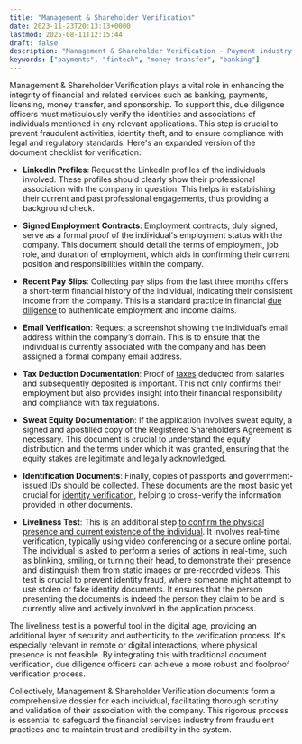 ```yaml
---
title: "Management & Shareholder Verification"
date: 2023-11-23T20:13:13+0000
lastmod: 2025-08-11T12:15:44
draft: false
description: "Management & Shareholder Verification - Payment industry knowledge and insights"
keywords: ["payments", "fintech", "money transfer", "banking"]
---
```


Management & Shareholder Verification plays a vital role in enhancing the integrity of financial and related services such as banking, payments, licensing, money transfer, and sponsorship. To support this, due diligence officers must meticulously verify the identities and associations of individuals mentioned in any relevant applications. This step is crucial to prevent fraudulent activities, identity theft, and to ensure compliance with legal and regulatory standards. Here's an expanded version of the document checklist for verification:

- **LinkedIn Profiles**: Request the LinkedIn profiles of the individuals involved. These profiles should clearly show their professional association with the company in question. This helps in establishing their current and past professional engagements, thus providing a background check.

- **Signed Employment Contracts**: Employment contracts, duly signed, serve as a formal proof of the individual's employment status with the company. This document should detail the terms of employment, job role, and duration of employment, which aids in confirming their current position and responsibilities within the company.

- **Recent Pay Slips**: Collecting pay slips from the last three months offers a short-term financial history of the individual, indicating their consistent income from the company. This is a standard practice in financial [due diligence](https://faisalkhanllc.xyz/resources/payments-wiki/d/due-diligence-dd-2/) to authenticate employment and income claims.

- **Email Verification**: Request a screenshot showing the individual’s email address within the company’s domain. This is to ensure that the individual is currently associated with the company and has been assigned a formal company email address.

- **Tax Deduction Documentation**: Proof of [taxes](https://faisalkhanllc.xyz/resources/payments-wiki/t/taxes/) deducted from salaries and subsequently deposited is important. This not only confirms their employment but also provides insight into their financial responsibility and compliance with tax regulations.

- **Sweat Equity Documentation**: If the application involves sweat equity, a signed and apostilled copy of the Registered Shareholders Agreement is necessary. This document is crucial to understand the equity distribution and the terms under which it was granted, ensuring that the equity stakes are legitimate and legally acknowledged.

- **Identification Documents**: Finally, copies of passports and government-issued IDs should be collected. These documents are the most basic yet crucial for [identity verification](https://faisalkhanllc.xyz/resources/payments-wiki/i/identity-verification-idv/), helping to cross-verify the information provided in other documents.

- **Liveliness Test**: This is an additional step [to confirm the physical presence and current existence of the individual](https://faisalkhanllc.xyz/resources/payments-wiki/l/liveliness-test/). It involves real-time verification, typically using video conferencing or a secure online portal. The individual is asked to perform a series of actions in real-time, such as blinking, smiling, or turning their head, to demonstrate their presence and distinguish them from static images or pre-recorded videos. This test is crucial to prevent identity fraud, where someone might attempt to use stolen or fake identity documents. It ensures that the person presenting the documents is indeed the person they claim to be and is currently alive and actively involved in the application process.

The liveliness test is a powerful tool in the digital age, providing an additional layer of security and authenticity to the verification process. It's especially relevant in remote or digital interactions, where physical presence is not feasible. By integrating this with traditional document verification, due diligence officers can achieve a more robust and foolproof verification process.

Collectively, Management & Shareholder Verification documents form a comprehensive dossier for each individual, facilitating thorough scrutiny and validation of their association with the company. This rigorous process is essential to safeguard the financial services industry from fraudulent practices and to maintain trust and credibility in the system.
